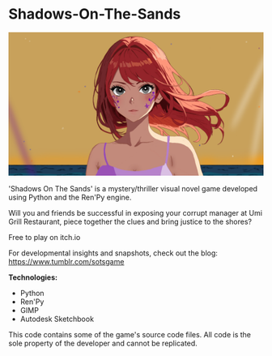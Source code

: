 # Shadows-On-The-Sands
<img src = "yuzu_closeup.png">

'Shadows On The Sands' is a mystery/thriller visual novel game developed using Python and the Ren'Py engine.

Will you and friends be successful in exposing your corrupt manager at Umi Grill Restaurant, piece together the clues and bring justice to the shores?

Free to play on itch.io

For developmental insights and snapshots, check out the blog: https://www.tumblr.com/sotsgame

<b>Technologies:</b>
- Python
- Ren'Py
- GIMP
- Autodesk Sketchbook

This code contains some of the game's source code files. All code is the sole property of the developer and cannot be replicated.
